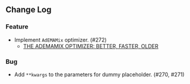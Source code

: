 ## Change Log

### Feature

* Implement `AdEMAMix` optimizer. (#272)
    * [THE ADEMAMIX OPTIMIZER: BETTER, FASTER, OLDER](https://arxiv.org/pdf/2409.03137) 

### Bug

* Add `**kwargs` to the parameters for dummy placeholder. (#270, #271)
